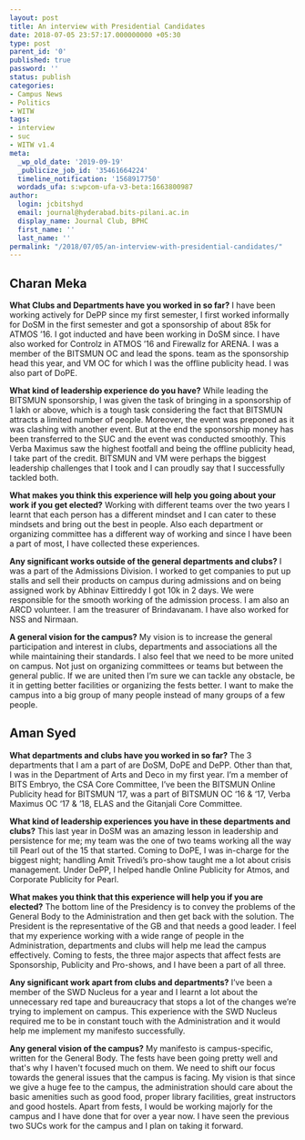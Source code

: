 ```yaml
---
layout: post
title: An interview with Presidential Candidates
date: 2018-07-05 23:57:17.000000000 +05:30
type: post
parent_id: '0'
published: true
password: ''
status: publish
categories:
- Campus News
- Politics
- WITW
tags:
- interview
- suc
- WITW v1.4
meta:
  _wp_old_date: '2019-09-19'
  _publicize_job_id: '35461664224'
  timeline_notification: '1568917750'
  wordads_ufa: s:wpcom-ufa-v3-beta:1663800987
author:
  login: jcbitshyd
  email: journal@hyderabad.bits-pilani.ac.in
  display_name: Journal Club, BPHC
  first_name: ''
  last_name: ''
permalink: "/2018/07/05/an-interview-with-presidential-candidates/"
---
```

<p><!-- wp:heading --></p>
<h2>Charan Meka</h2>
<p><!-- /wp:heading --></p>
<p><!-- wp:paragraph --></p>
<p><strong>What Clubs and Departments have you worked in so far?</strong>&nbsp;I have been working actively for DePP since my first semester, I first worked informally for DoSM in the first semester and got a sponsorship of about 85k for ATMOS ’16. I got inducted and have been working in DoSM since. I have also worked for Controlz in ATMOS ’16 and Firewallz for ARENA. I was a member of the BITSMUN OC and lead the spons. team as the sponsorship head this year, and VM OC for which I was the offline publicity head. I was also part of DoPE.</p>
<p><!-- /wp:paragraph --></p>
<p><!-- wp:paragraph --></p>
<p><strong>What kind of leadership experience do you have?</strong>&nbsp;While leading the BITSMUN sponsorship, I was given the task of bringing in a sponsorship of 1 lakh or above, which is a tough task considering the fact that BITSMUN attracts a limited number of people. Moreover, the event was preponed as it was clashing with another event. But at the end the sponsorship money has been transferred to the SUC and the event was conducted smoothly. This Verba Maximus saw the highest footfall and being the offline publicity head, I take part of the credit. BITSMUN and VM were perhaps the biggest leadership challenges that I took and I can proudly say that I successfully tackled both.</p>
<p><!-- /wp:paragraph --></p>
<p><!-- wp:paragraph --></p>
<p><strong>What makes you think this experience will help you going about your work if you get elected?</strong>&nbsp;Working with different teams over the two years I learnt that each person has a different mindset and I can cater to these mindsets and bring out the best in people. Also each department or organizing committee has a different way of working and since I have been a part of most, I have collected these experiences.</p>
<p><!-- /wp:paragraph --></p>
<p><!-- wp:paragraph --></p>
<p><strong>Any significant works outside of the general departments and clubs?</strong>&nbsp;I was a part of the Admissions Division. I worked to get companies to put up stalls and sell their products on campus during admissions and on being assigned work by Abhinav Eittireddy I got 10k in 2 days. We were responsible for the smooth working of the admission process. I am also an ARCD volunteer. I am the treasurer of Brindavanam. I have also worked for NSS and Nirmaan.</p>
<p><!-- /wp:paragraph --></p>
<p><!-- wp:paragraph --></p>
<p><strong>A general vision for the campus?</strong>&nbsp;My vision is to increase the general participation and interest in clubs, departments and associations all the while maintaining their standards. I also feel that we need to be more united on campus. Not just on organizing committees or teams but between the general public. If we are united then I’m sure we can tackle any obstacle, be it in getting better facilities or organizing the fests better. I want to make the campus into a big group of many people instead of many groups of a few people.</p>
<p><!-- /wp:paragraph --></p>
<p><!-- wp:heading --></p>
<h2><a href="https://github.com/journal-club/wiki-data/blob/master/news/witw/1-4/prez-creds.md#aman-syed"></a>Aman Syed</h2>
<p><!-- /wp:heading --></p>
<p><!-- wp:paragraph --></p>
<p><strong>What departments and clubs have you worked in so far?</strong>&nbsp;The 3 departments that I am a part of are DoSM, DoPE and DePP. Other than that, I was in the Department of Arts and Deco in my first year. I’m a member of BITS Embryo, the CSA Core Committee, I’ve been the BITSMUN Online Publicity head for BITSMUN ‘17, was a part of BITSMUN OC ‘16 &amp; ‘17, Verba Maximus OC ‘17 &amp; ’18, ELAS and the Gitanjali Core Committee.</p>
<p><!-- /wp:paragraph --></p>
<p><!-- wp:paragraph --></p>
<p><strong>What kind of leadership experiences you have in these departments and clubs?</strong>&nbsp;This last year in DoSM was an amazing lesson in leadership and persistence for me; my team was the one of two teams working all the way till Pearl out of the 15 that started. Coming to DoPE, I was in-charge for the biggest night; handling Amit Trivedi’s pro-show taught me a lot about crisis management. Under DePP, I helped handle Online Publicity for Atmos, and Corporate Publicity for Pearl.</p>
<p><!-- /wp:paragraph --></p>
<p><!-- wp:paragraph --></p>
<p><strong>What makes you think that this experience will help you if you are elected?</strong>&nbsp;The bottom line of the Presidency is to convey the problems of the General Body to the Administration and then get back with the solution. The President is the representative of the GB and that needs a good leader. I feel that my experience working with a wide range of people in the Administration, departments and clubs will help me lead the campus effectively. Coming to fests, the three major aspects that affect fests are Sponsorship, Publicity and Pro-shows, and I have been a part of all three.</p>
<p><!-- /wp:paragraph --></p>
<p><!-- wp:paragraph --></p>
<p><strong>Any significant work apart from clubs and departments?</strong>&nbsp;I’ve been a member of the SWD Nucleus for a year and I learnt a lot about the unnecessary red tape and bureaucracy that stops a lot of the changes we’re trying to implement on campus. This experience with the SWD Nucleus required me to be in constant touch with the Administration and it would help me implement my manifesto successfully.</p>
<p><!-- /wp:paragraph --></p>
<p><!-- wp:paragraph --></p>
<p><strong>Any general vision of the campus?</strong>&nbsp;My manifesto is campus-specific, written for the General Body. The fests have been going pretty well and that's why I haven't focused much on them. We need to shift our focus towards the general issues that the campus is facing. My vision is that since we give a huge fee to the campus, the administration should care about the basic amenities such as good food, proper library facilities, great instructors and good hostels. Apart from fests, I would be working majorly for the campus and I have done that for over a year now. I have seen the previous two SUCs work for the campus and I plan on taking it forward.</p>
<p><!-- /wp:paragraph --></p>
